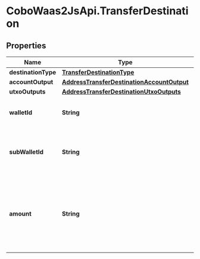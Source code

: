 # CoboWaas2JsApi.TransferDestination

## Properties

Name | Type | Description | Notes
------------ | ------------- | ------------- | -------------
**destinationType** | [**TransferDestinationType**](TransferDestinationType.md) |  | 
**accountOutput** | [**AddressTransferDestinationAccountOutput**](AddressTransferDestinationAccountOutput.md) |  | [optional] 
**utxoOutputs** | [**AddressTransferDestinationUtxoOutputs**](AddressTransferDestinationUtxoOutputs.md) |  | [optional] 
**walletId** | **String** | Unique id of the wallet to transfer to. | 
**subWalletId** | **String** | Exchange trading account or any sub wallet info for transfer. | 
**amount** | **String** | Transaction value (Note that this is an absolute value. If you trade 1.5 ETH, then the value is 1.5)  | [optional] 


